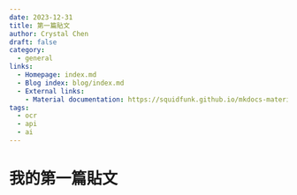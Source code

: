 ```yaml
---
date: 2023-12-31
title: 第一篇貼文
author: Crystal Chen  
draft: false
category:
  - general
links:
  - Homepage: index.md
  - Blog index: blog/index.md
  - External links:
    - Material documentation: https://squidfunk.github.io/mkdocs-material  
tags:
  - ocr
  - api
  - ai 
---
```


# 我的第一篇貼文
